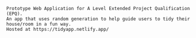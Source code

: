 	Prototype Web Application for A Level Extended Project Qualification (EPQ).
	An app that uses random generation to help guide users to tidy their house/room in a fun way.
	Hosted at https://tidyapp.netlify.app/
